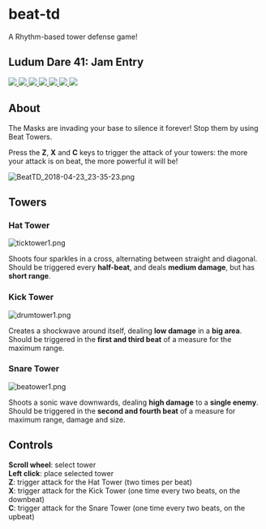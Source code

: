 # beat-td

A Rhythm-based tower defense game!

## Ludum Dare 41: Jam Entry

[![](https://img.shields.io/badge/overall-3.7-yellowgreen) 
![](https://img.shields.io/badge/fun-3.5-yellowgreen) 
![](https://img.shields.io/badge/innovation-3.8-yellowgreen) 
![](https://img.shields.io/badge/theme-4.0-green) 
![](https://img.shields.io/badge/graphics-4.1-green)
![](https://img.shields.io/badge/humor-2.6-yellow)
![](https://img.shields.io/badge/mood-3.4-yellowgreen)](https://ldjam.com/events/ludum-dare/41/beat-td)

## About

The Masks are invading your base to silence it forever! Stop them by using Beat Towers.

Press the **Z**, **X** and **C** keys to trigger the attack of your towers: the more your attack is on beat, the more powerful it will be!

![BeatTD_2018-04-23_23-35-23.png](https://static.jam.vg/raw/d4d/z/11ebc.png)

## Towers

### Hat Tower

![ticktower1.png](https://static.jam.vg/raw/d4d/z/11ee3.png)

Shoots four sparkles in a cross, alternating between straight and diagonal.  
Should be triggered every **half-beat**, and deals **medium damage**, but has **short range**.

### Kick Tower

![drumtower1.png](https://static.jam.vg/raw/d4d/z/11ef8.png)

Creates a shockwave around itself, dealing **low damage** in a **big area**.  
Should be triggered in the **first and third beat** of a measure for the maximum range.

### Snare Tower

![beatower1.png](https://static.jam.vg/raw/d4d/z/11f4e.png)

Shoots a sonic wave downwards, dealing **high damage** to a **single enemy**.
Should be triggered in the **second and fourth beat** of a measure for maximum range, damage and size.

## Controls

**Scroll wheel**: select tower  
**Left click**: place selected tower  
**Z**: trigger attack for the Hat Tower (two times per beat)  
**X**: trigger attack for the Kick Tower (one time every two beats, on the downbeat)  
**C**: trigger attack for the Snare Tower (one time every two beats, on the upbeat)  
